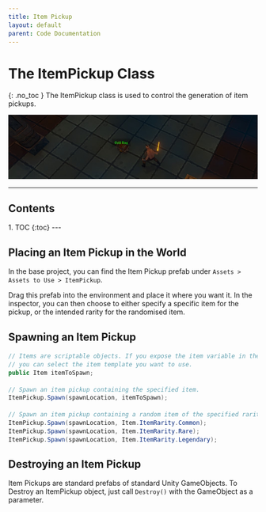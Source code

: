 ```yaml
---
title: Item Pickup
layout: default
parent: Code Documentation
---
```




# The ItemPickup Class
{: .no_toc }
The ItemPickup class is used to control the generation of item pickups.

![Image of the Monster Attributes](../assets/item-pickup-1.jpg)

---
<h2 class="text-delta">Contents</h2>
1. TOC
{:toc}
---

## Placing an Item Pickup in the World
In the base project, you can find the Item Pickup prefab under `Assets > Assets to Use > ItemPickup`. 

Drag this prefab into the environment and place it where you want it. In the inspector, you can then choose to either specify a specific item for the pickup, or the intended rarity for the randomised item.

## Spawning an Item Pickup
```csharp
// Items are scriptable objects. If you expose the item variable in the inspector,
// you can select the item template you want to use.
public Item itemToSpawn;

// Spawn an item pickup containing the specified item.
ItemPickup.Spawn(spawnLocation, itemToSpawn);

// Spawn an item pickup containing a random item of the specified rarity.
ItemPickup.Spawn(spawnLocation, Item.ItemRarity.Common);
ItemPickup.Spawn(spawnLocation, Item.ItemRarity.Rare);
ItemPickup.Spawn(spawnLocation, Item.ItemRarity.Legendary);
```

## Destroying an Item Pickup
Item Pickups are standard prefabs of standard Unity GameObjects. To Destroy an ItemPickup object, just call `Destroy()` with the GameObject as a parameter.
